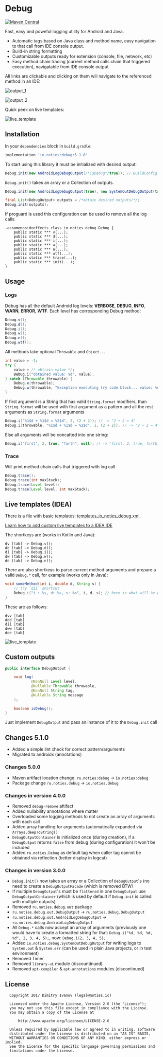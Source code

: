 # Debug

[![Maven Central](https://img.shields.io/maven-central/v/io.noties/debug.svg)](http://search.maven.org/#search|ga|1|g%3A%22io.noties%22%20AND%20a%3A%22debug%22)

Fast, easy and poweful logging utility for Android and Java.
* Automatic tags based on Java class and method name, easy navigation to that call from IDE console output.
* Build-in string formatting
* Customizable outputs ready for extension (console, file, network, etc)
* Easy method chain tracing (current method calls chain that triggered execution), navigatable from IDE console output


All links are clickable and clicking on them will navigate to the referenced method in an IDE:

![output_1](pics/debug_calls.png)


![output_2](pics/debug_exception_stack_trace.png)


Quick peek on live templates:

![live_template](pics/debug_live_template.gif)


## Installation
In your `dependencies` block in `build.gradle`:
```gradle
implementation 'io.noties:debug:5.1.0'
```


To start using this library it must be initialized with desired output:
```java
Debug.init(new AndroidLogDebugOutput(/*isDebug*/true)); // BuildConfig.DEBUG can be used
```
`Debug.init()` takes an array or a Collection of outputs.
```java
Debug.init(new AndroidLogDebugOutput(true), new SystemOutDebugOutput(true));

final List<DebugOutput> outputs = /*obtain desired outputs)*/;
Debug.init(outputs);
```

If proguard is used this configuration can be used to remove all the log calls:
```proguard
-assumenosideeffects class io.noties.debug.Debug {
    public static *** v(...);
    public static *** d(...);
    public static *** i(...);
    public static *** w(...);
    public static *** e(...);
    public static *** wtf(...);
    public static *** trace(...);
    public static *** init(...);
}
```


## Usage
### Logs
Debug has all the default Android log levels: **VERBOSE**, **DEBUG**, **INFO**, **WARN**, **ERROR**, **WTF**. Each level has corresponding Debug method:
```java
Debug.v();
Debug.d();
Debug.i();
Debug.w();
Debug.e();
Debug.wtf();
```

All methods take optional `Throwable` and `Object...`
```java
int value = -1;
try {
    value = /* obtrain value */;
    Debug.i("obtained value: %d", value);
} catch (Throwable throwable) {
    Debug.e(throwable);
    Debug.w(throwable, "Exception executing try code block... value: %d", value);
}
```

If first argument is a String that has valid `String.format` modifiers, than `String.format` will be used with first argument as a pattern and all the rest arguments as `String.format` arguments
```java
Debug.i("%1$d + %1$d = %2$d", 2, (2 + 2)); // -> "2 + 2 = 4"
Debug.i(throwable, "%1$d + %1$d = %2$d", 2, (2 + 2)); // -> "2 + 2 = 4" + throwable stacktrace
```

Else all arguments will be concatted into one string:
```java
Debug.i("first", 2, true, "forth", null); // -> "first, 2, true, forth, null"
```


### Trace
Will print method chain calls that triggered with log call
```java
Debug.trace();
Debug.trace(int maxStack);
Debug.trace(Level level);
Debug.trace(Level level, int maxStack);
```


## Live templates (IDEA)
There is a file with basic templates: [templates_io_noties_debug.xml](templates_io_noties_debug.xml).

[Learn how to add custom live templates to a IDEA IDE](https://www.jetbrains.com/help/idea/2016.3/live-templates.html)

The shortkeys are (works in Kotlin and Java):
```
dv [tab] -> Debug.v();
dd [tab] -> Debug.d();
di [tab] -> Debug.i();
dw [tab] -> Debug.w();
de [tab] -> Debug.e();
```

There are also shortkeys to parse current method arguments and prepare a valid `Debug.*` call, for example (works only in Java):
```java
void someMethod(int i, double d, String s) {
    // try `dii` shortcut
    Debug.i("i : %s, d: %s, s: %s", i, d, s); // here is what will be generated
}
```

These are as follows:
```
dvv [tab]
ddd [tab]
dii [tab]
dww [tab]
dee [tab]
```

![live_template](pics/debug_live_template.gif)

## Custom outputs
```java
public interface DebugOutput {

    void log(
            @NonNull Level level,
            @Nullable Throwable throwable,
            @NonNull String tag,
            @Nullable String message
    );

    boolean isDebug();
}
```
Just implement `DebugOutput` and pass an instance of it to the `Debug.init` call

## Changes 5.1.0
* Added a simple lint check for correct pattern/arguments
* Migrated to androidx (annotations)

### Changes 5.0.0
* Maven artifact location change: `ru.noties:debug` -&gt; `io.noties:debug`
* Package change `ru.noties.debug` -&gt; `io.noties.debug`

### Changes in version 4.0.0
* Removed `debug-remove` aftifact
* Added nullability annotations where matter
* Overloaded some logging methods to not create an array of arguments with each call
* Added array handling for arguments (automatically expanded via `Arrays.deepToString()`
* `DebugOutputContainer` is initialized once (during creation), if a `DebugOutput` returns `false` from debug (during configuration) it won't be included
* Added `ru.noties.Debug` as default tag when caller tag cannot be obtained via reflection (better display in logcat)

### Changes in version 3.0.0

* `Debug.init()` now takes an array or a Collection of `DebugOutput`'s (no need to create a `DebugOutputFacade` (which is removed BTW)
* If multiple `DebugOutput`'s must be `flattened` in one `DebugOutput` use `DebugOutputContainer` (which is used by default if `Debug.init` is called with multiple outputs)
* Removed `ru.noties.debug.out` package
* `ru.noties.debug.out.DebugOutput` -> `ru.noties.debug.DebugOutput`
* `ru.noties.debug.out.AndroidLogDebugOutput` -> `ru.noties.debug.AndroidLogDebugOutput`
* All `Debug.*` calls now accept an array of arguments (previously one would have to create a formatted string for that: `Debug.i("%d, %d, %d, %d", 2, 3, 4, 5);`, now: `Debug.i(2, 3, 4, 5);`
* Added `io.noties.debug.SystemOutDebugOutput` for writing logs to `System.out` & `System.err` (can be used in plain Java projects, or in test environment)
* Removed Timer
* Removed `library-ui` module (discountinued)
* Removed `apt-compiler` & `apt-annotations` modules (discontinued)

## License

```
  Copyright 2017 Dimitry Ivanov (legal@noties.io)

  Licensed under the Apache License, Version 2.0 (the "License");
  you may not use this file except in compliance with the License.
  You may obtain a copy of the License at

      http://www.apache.org/licenses/LICENSE-2.0

  Unless required by applicable law or agreed to in writing, software
  distributed under the License is distributed on an "AS IS" BASIS,
  WITHOUT WARRANTIES OR CONDITIONS OF ANY KIND, either express or implied.
  See the License for the specific language governing permissions and
  limitations under the License.
```